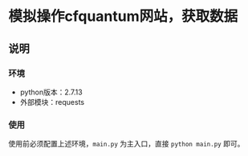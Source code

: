 # 模拟操作cfquantum网站，获取数据

## 说明

### 环境

* python版本：2.7.13
* 外部模块：requests

### 使用

使用前必须配置上述环境，`main.py` 为主入口，直接 `python main.py` 即可。